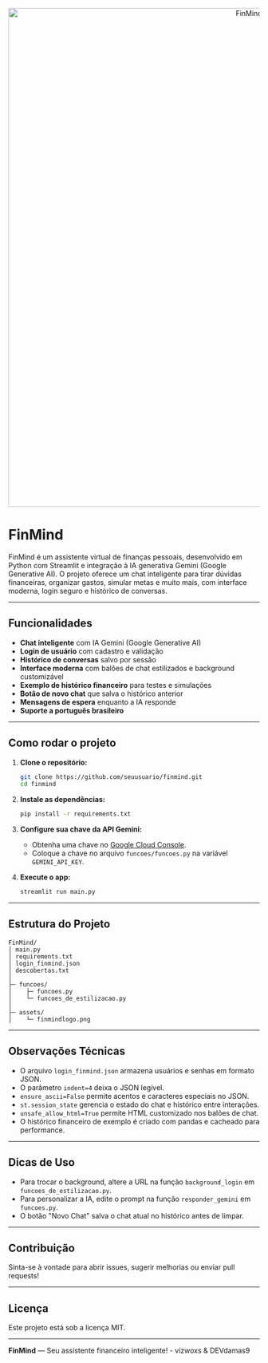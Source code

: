 <p align="center">
  <img src="https://i.postimg.cc/Zn0BxJ6k/FinMind.png" alt="FinMind Banner" width="1000"/>
</p>



# FinMind

FinMind é um assistente virtual de finanças pessoais, desenvolvido em Python com Streamlit e integração à IA generativa Gemini (Google Generative AI). O projeto oferece um chat inteligente para tirar dúvidas financeiras, organizar gastos, simular metas e muito mais, com interface moderna, login seguro e histórico de conversas.

---

## Funcionalidades

- **Chat inteligente** com IA Gemini (Google Generative AI)
- **Login de usuário** com cadastro e validação
- **Histórico de conversas** salvo por sessão
- **Interface moderna** com balões de chat estilizados e background customizável
- **Exemplo de histórico financeiro** para testes e simulações
- **Botão de novo chat** que salva o histórico anterior
- **Mensagens de espera** enquanto a IA responde
- **Suporte a português brasileiro**

---

## Como rodar o projeto

1. **Clone o repositório:**
   ```bash
   git clone https://github.com/seuusuario/finmind.git
   cd finmind
   ```

2. **Instale as dependências:**
   ```bash
   pip install -r requirements.txt
   ```

3. **Configure sua chave da API Gemini:**
   - Obtenha uma chave no [Google Cloud Console](https://aistudio.google.com/app/apikey).
   - Coloque a chave no arquivo `funcoes/funcoes.py` na variável `GEMINI_API_KEY`.

4. **Execute o app:**
   ```bash
   streamlit run main.py
   ```

---

## Estrutura do Projeto

```
FinMind/
│ main.py
│ requirements.txt
│ login_finmind.json
│ descobertas.txt
│
├─ funcoes/
│    ├─ funcoes.py
│    └─ funcoes_de_estilizacao.py
│
├─ assets/
│    └─ finmindlogo.png
```

---

## Observações Técnicas

- O arquivo `login_finmind.json` armazena usuários e senhas em formato JSON.
- O parâmetro `indent=4` deixa o JSON legível.
- `ensure_ascii=False` permite acentos e caracteres especiais no JSON.
- `st.session_state` gerencia o estado do chat e histórico entre interações.
- `unsafe_allow_html=True` permite HTML customizado nos balões de chat.
- O histórico financeiro de exemplo é criado com pandas e cacheado para performance.

---

##  Dicas de Uso

- Para trocar o background, altere a URL na função `background_login` em `funcoes_de_estilizacao.py`.
- Para personalizar a IA, edite o prompt na função `responder_gemini` em `funcoes.py`.
- O botão "Novo Chat" salva o chat atual no histórico antes de limpar.

---

## Contribuição

Sinta-se à vontade para abrir issues, sugerir melhorias ou enviar pull requests!

---

## Licença

Este projeto está sob a licença MIT.

---

**FinMind** — Seu assistente financeiro inteligente! - vizwoxs & DEVdamas9
